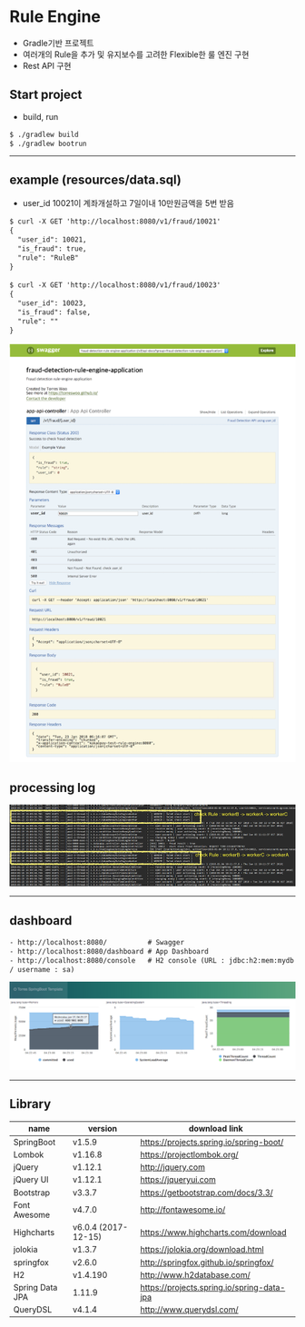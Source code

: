 # Rule Engine
- Gradle기반 프로젝트
- 여러개의 Rule을 추가 및 유지보수를 고려한 Flexible한 룰 엔진 구현
- Rest API 구현

## Start project
- build, run
```
$ ./gradlew build
$ ./gradlew bootrun
```
---

## example (resources/data.sql)
- user_id 10021이 계좌개설하고 7일이내 10만원금액을 5번 받음
```
$ curl -X GET 'http://localhost:8080/v1/fraud/10021'
{
  "user_id": 10021,
  "is_fraud": true,
  "rule": "RuleB"
}

$ curl -X GET 'http://localhost:8080/v1/fraud/10023'
{
  "user_id": 10023,
  "is_fraud": false,
  "rule": ""
}

```
![swagger-ui](/docs/images/swagger_ui.png)

## processing log
![multithread-processing](/docs/images/multithread_processing.png)

---

## dashboard
```
- http://localhost:8080/          # Swagger
- http://localhost:8080/dashboard # App Dashboard
- http://localhost:8080/console   # H2 console (URL : jdbc:h2:mem:mydb / username : sa)
```
![springboot-jolokia-dashboard](/docs/images/dashboard01.png)


---
## Library
| name | version  | download link |
| --- | --- | --- |
| SpringBoot | v1.5.9 | https://projects.spring.io/spring-boot/ |
| Lombok | v1.16.8 | https://projectlombok.org/ |
| jQuery | v1.12.1 | http://jquery.com | 
| jQuery UI | v1.12.1 | https://jqueryui.com |
| Bootstrap | v3.3.7 | https://getbootstrap.com/docs/3.3/ |
| Font Awesome | v4.7.0 | http://fontawesome.io/ |
| Highcharts | v6.0.4 (2017-12-15) | https://www.highcharts.com/download |
| jolokia | v1.3.7 | https://jolokia.org/download.html |
| springfox | v2.6.0 | http://springfox.github.io/springfox/ |
| H2 | v1.4.190 | http://www.h2database.com/ |
| Spring Data JPA | 1.11.9 | https://projects.spring.io/spring-data-jpa |
| QueryDSL | v4.1.4 | http://www.querydsl.com/ |